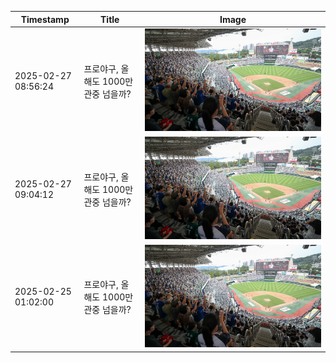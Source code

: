 | Timestamp           | Title                             | Image                                     |
|---------------------|-----------------------------------|-------------------------------------------|
| 2025-02-27 08:56:24 | 프로야구, 올해도 1000만 관중 넘을까? | ![Image](images/1740646585180_프로야구__올해도_1000만_관중_넘_image.jpg) |
| 2025-02-27 09:04:12 | 프로야구, 올해도 1000만 관중 넘을까? | ![Image](images/1740647052774_프로야구__올해도_1000만_관중_넘_image.jpg) |
| 2025-02-25 01:02:00 | 프로야구, 올해도 1000만 관중 넘을까? | ![Image](images/1740648436781_프로야구__올해도_1000만_관중_넘_image.jpg) |
